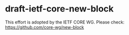 # draft-ietf-core-new-block

This effort is adopted by the IETF CORE WG. Please check: https://github.com/core-wg/new-block

